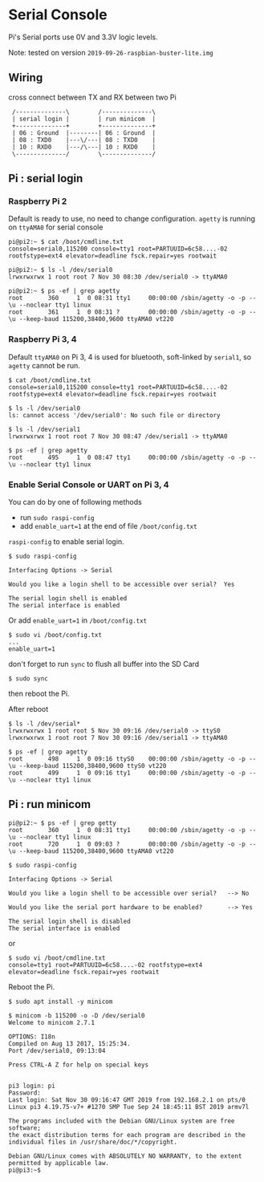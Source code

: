# Serial Console

Pi's Serial ports use 0V and 3.3V logic levels.

Note: tested on version `2019-09-26-raspbian-buster-lite.img`

## Wiring

cross connect between TX and RX between two Pi

```
 /--------------\        /--------------\
 | serial login |        | run minicom  |
 +--------------+        +--------------+
 | 06 : Ground  |--------| 06 : Ground  |
 | 08 : TXD0    |---\/---| 08 : TXD0    |
 | 10 : RXD0    |---/\---| 10 : RXD0    |
 \--------------/        \--------------/
```

## Pi : serial login

### Raspberry Pi 2

Default is ready to use, no need to change configuration. `agetty` is running on `ttyAMA0` for serial console

```console
pi@pi2:~ $ cat /boot/cmdline.txt
console=serial0,115200 console=tty1 root=PARTUUID=6c58....-02 rootfstype=ext4 elevator=deadline fsck.repair=yes rootwait

pi@pi2:~ $ ls -l /dev/serial0
lrwxrwxrwx 1 root root 7 Nov 30 08:30 /dev/serial0 -> ttyAMA0

pi@pi2:~ $ ps -ef | grep agetty
root       360     1  0 08:31 tty1     00:00:00 /sbin/agetty -o -p -- \u --noclear tty1 linux
root       361     1  0 08:31 ?        00:00:00 /sbin/agetty -o -p -- \u --keep-baud 115200,38400,9600 ttyAMA0 vt220
```

### Raspberry Pi 3, 4

Default `ttyAMA0` on Pi 3, 4 is used for bluetooth, soft-linked by `serial1`, so `agetty` cannot be run.

```console
$ cat /boot/cmdline.txt
console=serial0,115200 console=tty1 root=PARTUUID=6c58....-02 rootfstype=ext4 elevator=deadline fsck.repair=yes rootwait

$ ls -l /dev/serial0
ls: cannot access '/dev/serial0': No such file or directory

$ ls -l /dev/serial1
lrwxrwxrwx 1 root root 7 Nov 30 08:47 /dev/serial1 -> ttyAMA0

$ ps -ef | grep agetty
root       495     1  0 08:47 tty1     00:00:00 /sbin/agetty -o -p -- \u --noclear tty1 linux
```

### Enable Serial Console or UART on Pi 3, 4

You can do by one of following methods
- run `sudo raspi-config` 
- add `enable_uart=1` at the end of file `/boot/config.txt`  

`raspi-config` to enable serial login.

```console
$ sudo raspi-config

Interfacing Options -> Serial

Would you like a login shell to be accessible over serial?  Yes

The serial login shell is enabled
The serial interface is enabled
```

Or add `enable_uart=1` in `/boot/config.txt`

```console
$ sudo vi /boot/config.txt
...
enable_uart=1
```

don't forget to run `sync` to flush all buffer into the SD Card

```console
$ sudo sync
```

then reboot the Pi.

After reboot

```console
$ ls -l /dev/serial*
lrwxrwxrwx 1 root root 5 Nov 30 09:16 /dev/serial0 -> ttyS0
lrwxrwxrwx 1 root root 7 Nov 30 09:16 /dev/serial1 -> ttyAMA0

$ ps -ef | grep agetty
root       498     1  0 09:16 ttyS0    00:00:00 /sbin/agetty -o -p -- \u --keep-baud 115200,38400,9600 ttyS0 vt220
root       499     1  0 09:16 tty1     00:00:00 /sbin/agetty -o -p -- \u --noclear tty1 linux
```

## Pi : run minicom

```console
pi@pi2:~ $ ps -ef | grep getty
root       360     1  0 08:31 tty1     00:00:00 /sbin/agetty -o -p -- \u --noclear tty1 linux
root       720     1  0 09:03 ?        00:00:00 /sbin/agetty -o -p -- \u --keep-baud 115200,38400,9600 ttyAMA0 vt220
```

```console
$ sudo raspi-config

Interfacing Options -> Serial

Would you like a login shell to be accessible over serial?   --> No

Would you like the serial port hardware to be enabled?       --> Yes

The serial login shell is disabled
The serial interface is enabled
```

or

```console
$ sudo vi /boot/cmdline.txt
console=tty1 root=PARTUUID=6c58....-02 rootfstype=ext4 elevator=deadline fsck.repair=yes rootwait
```

Reboot the Pi.

```console
$ sudo apt install -y minicom
```


```console
$ minicom -b 115200 -o -D /dev/serial0
Welcome to minicom 2.7.1

OPTIONS: I18n
Compiled on Aug 13 2017, 15:25:34.
Port /dev/serial0, 09:13:04

Press CTRL-A Z for help on special keys


pi3 login: pi
Password:
Last login: Sat Nov 30 09:16:47 GMT 2019 from 192.168.2.1 on pts/0
Linux pi3 4.19.75-v7+ #1270 SMP Tue Sep 24 18:45:11 BST 2019 armv7l

The programs included with the Debian GNU/Linux system are free software;
the exact distribution terms for each program are described in the
individual files in /usr/share/doc/*/copyright.

Debian GNU/Linux comes with ABSOLUTELY NO WARRANTY, to the extent
permitted by applicable law.
pi@pi3:~$
```
